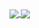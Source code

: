 <a href="https://github.com/anuraghazra/github-readme-stats">
  <img align="center" src="https://github-readme-stats.vercel.app/api?username=ptknktq&count_private=true&theme=solarized-light" />
</a>
<a href="https://github.com/anuraghazra/github-readme-stats">
  <img align="center" src="https://github-readme-stats.vercel.app/api/top-langs/?username=ptknktq&layout=compact&theme=solarized-light" />
</a>
